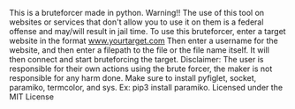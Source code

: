 This is a bruteforcer made in python.
Warning!! The use of this tool on websites or services that don't allow you to use it on them is a federal offense and may/will result in jail time.
To use this bruteforcer, enter a target website in the format www.yourtarget.com
Then enter a username for the website, and then enter a filepath to the file or the file name itself.
It will then connect and start bruteforcing the target.
Disclaimer: The user is responsible for their own actions using the brute forcer, the maker is not responsible for any harm done.
Make sure to install pyfiglet, socket, paramiko, termcolor, and sys. Ex: pip3 install paramiko.
Licensed under the MIT License
